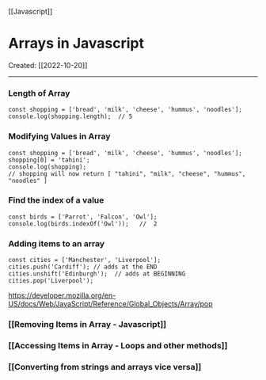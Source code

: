 [[Javascript]]

# Arrays in Javascript
Created:  [[2022-10-20]]

---
### Length of Array
```JS
const shopping = ['bread', 'milk', 'cheese', 'hummus', 'noodles'];
console.log(shopping.length);  // 5
```

### Modifying Values in Array
```JS
const shopping = ['bread', 'milk', 'cheese', 'hummus', 'noodles'];
shopping[0] = 'tahini';
console.log(shopping);
// shopping will now return [ "tahini", "milk", "cheese", "hummus", "noodles" ]
```

### Find the index of a value
```JS
const birds = ['Parrot', 'Falcon', 'Owl'];
console.log(birds.indexOf('Owl'));   //  2
```

### Adding items to an array
```JS
const cities = ['Manchester', 'Liverpool'];
cities.push('Cardiff'); // adds at the END
cities.unshift('Edinburgh');  // adds at BEGINNING
cities.pop('Liverpool');
```
https://developer.mozilla.org/en-US/docs/Web/JavaScript/Reference/Global_Objects/Array/pop





### [[Removing Items in Array - Javascript]]


### [[Accessing Items in Array - Loops and other methods]]


### [[Converting from strings and arrays vice versa]]


